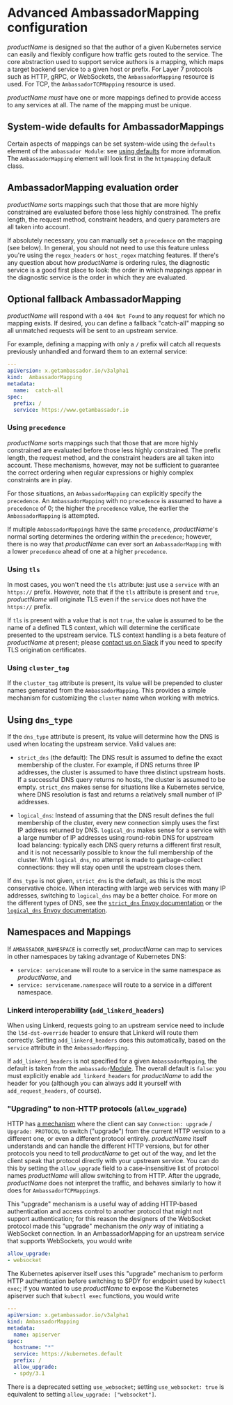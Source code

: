 # Advanced AmbassadorMapping configuration

$productName$ is designed so that the author of a given Kubernetes service can easily and flexibly configure how traffic gets routed to the service. The core abstraction used to support service authors is a mapping, which maps a target backend service to a given host or prefix. For Layer 7 protocols such as HTTP, gRPC, or WebSockets, the `AmbassadorMapping` resource is used. For TCP, the `AmbassadorTCPMapping` resource is used.

$productName$ _must_ have one or more mappings defined to provide access to any services at all. The name of the mapping must be unique.

## System-wide defaults for AmbassadorMappings

Certain aspects of mappings can be set system-wide using the `defaults` element of the `ambassador Module`:
see [using defaults](../../using/defaults) for more information. The `AmbassadorMapping` element will look first in
the `httpmapping` default class.

## AmbassadorMapping evaluation order

$productName$ sorts mappings such that those that are more highly constrained are evaluated before those less highly constrained. The prefix length, the request method, constraint headers, and query parameters are all taken into account.

If absolutely necessary, you can manually set a `precedence` on the mapping (see below). In general, you should not need to use this feature unless you're using the `regex_headers` or `host_regex` matching features. If there's any question about how $productName$ is ordering rules, the diagnostic service is a good first place to look: the order in which mappings appear in the diagnostic service is the order in which they are evaluated.

## Optional fallback AmbassadorMapping

$productName$ will respond with a `404 Not Found` to any request for which no mapping exists. If desired, you can define a fallback "catch-all" mapping so all unmatched requests will be sent to an upstream service.

For example, defining a mapping with only a `/` prefix will catch all requests previously unhandled and forward them to an external service:

```yaml
---
apiVersion: x.getambassador.io/v3alpha1
kind:  AmbassadorMapping
metadata:
  name:  catch-all
spec:
  prefix: /
  service: https://www.getambassador.io
```

### Using `precedence`

$productName$ sorts mappings such that those that are more highly constrained are evaluated before those less highly constrained. The prefix length, the request method, and the constraint headers are all taken into account. These mechanisms, however, may not be sufficient to guarantee the correct ordering when regular expressions or highly complex constraints are in play.

For those situations, an `AmbassadorMapping` can explicitly specify the `precedence`. An `AmbassadorMapping` with no `precedence` is assumed to have a `precedence` of 0; the higher the `precedence` value, the earlier the `AmbassadorMapping` is attempted.

If multiple `AmbassadorMapping`s have the same `precedence`, $productName$'s normal sorting determines the ordering within the `precedence`; however, there is no way that $productName$ can ever sort an `AmbassadorMapping` with a lower `precedence` ahead of one at a higher `precedence`.

### Using `tls`

In most cases, you won't need the `tls` attribute: just use a `service` with an `https://` prefix. However, note that if the `tls` attribute is present and `true`, $productName$ will originate TLS even if the `service` does not have the `https://` prefix.

If `tls` is present with a value that is not `true`, the value is assumed to be the name of a defined TLS context, which will determine the certificate presented to the upstream service. TLS context handling is a beta feature of $productName$ at present; please [contact us on Slack](https://a8r.io/Slack) if you need to specify TLS origination certificates.

### Using `cluster_tag`

If the `cluster_tag` attribute is present, its value will be prepended to cluster names generated from
the `AmbassadorMapping`. This provides a simple mechanism for customizing the `cluster` name when working with metrics.

## Using `dns_type`

If the `dns_type` attribute is present, its value will determine how the DNS is used when locating the upstream service. Valid values are:

- `strict_dns` (the default): The DNS result is assumed to define the exact membership of the cluster. For example, if DNS returns three IP addresses, the cluster is assumed to have three distinct upstream hosts. If a successful DNS query returns no hosts, the cluster is assumed to be empty. `strict_dns` makes sense for situations like a Kubernetes service, where DNS resolution is fast and returns a relatively small number of IP addresses.

- `logical_dns`: Instead of assuming that the DNS result defines the full membership of the cluster, every new connection simply uses the first IP address returned by DNS. `logical_dns` makes sense for a service with a large number of IP addresses using round-robin DNS for upstream load balancing: typically each DNS query returns a different first result, and it is not necessarily possible to know the full membership of the cluster. With `logical_dns`, no attempt is made to garbage-collect connections: they will stay open until the upstream closes them.

If `dns_type` is not given, `strict_dns` is the default, as this is the most conservative choice. When interacting with large web services with many IP addresses, switching to `logical_dns` may be a better choice. For more on the different types of DNS, see the [`strict_dns` Envoy documentation] or the [`logical_dns` Envoy documentation].

[`strict_dns` Envoy documentation]: https://www.envoyproxy.io/docs/envoy/latest/intro/arch_overview/upstream/service_discovery#strict-dns
[`logical_dns` Envoy documentation]: https://www.envoyproxy.io/docs/envoy/latest/intro/arch_overview/upstream/service_discovery#logical-dns

## Namespaces and Mappings

If `AMBASSADOR_NAMESPACE` is correctly set, $productName$ can map to services in other namespaces by taking advantage of Kubernetes DNS:

- `service: servicename` will route to a service in the same namespace as $productName$, and
- `service: servicename.namespace` will route to a service in a different namespace.

### Linkerd interoperability (`add_linkerd_headers`)

When using Linkerd, requests going to an upstream service need to include the `l5d-dst-override` header to ensure that Linkerd will route them correctly. Setting `add_linkerd_headers` does this automatically, based on the `service` attribute in the `AmbassadorMapping`.

If `add_linkerd_headers` is not specified for a given `AmbassadorMapping`, the default is taken from the `ambassador`[Module](../../running/ambassador). The overall default is `false`: you must explicitly enable `add_linkerd_headers` for $productName$ to add the header for you (although you can always add it yourself with `add_request_headers`, of course).

### "Upgrading" to non-HTTP protocols (`allow_upgrade`)

HTTP has [a mechanism][upgrade-mechanism] where the client can say
`Connection: upgrade` / `Upgrade: PROTOCOL` to switch ("upgrade") from
the current HTTP version to a different one, or even a different
protocol entirely.  $productName$ itself understands and can handle the
different HTTP versions, but for other protocols you need to tell
$productName$ to get out of the way, and let the client speak that
protocol directly with your upstream service.  You can do this by
setting the `allow_upgrade` field to a case-insensitive list of
protocol names $productName$ will allow switching to from HTTP.  After
the upgrade, $productName$ does not interpret the traffic, and behaves
similarly to how it does for `AmbassadorTCPMapping`s.

[upgrade-mechanism]: https://tools.ietf.org/html/rfc7230#section-6.7

This "upgrade" mechanism is a useful way of adding HTTP-based
authentication and access control to another protocol that might not
support authentication; for this reason the designers of the WebSocket
protocol made this "upgrade" mechanism the *only* way of initiating a
WebSocket connection.  In an AmbassadorMapping for an upstream service that
supports WebSockets, you would write

```yaml
allow_upgrade:
- websocket
```

The Kubernetes apiserver itself uses this "upgrade" mechanism to
perform HTTP authentication before switching to SPDY for endpoint used
by `kubectl exec`; if you wanted to use $productName$ to expose the
Kubernetes apiserver such that `kubectl exec` functions, you would
write

```yaml
---
apiVersion: x.getambassador.io/v3alpha1
kind: AmbassadorMapping
metadata:
  name: apiserver
spec:
  hostname: "*"
  service: https://kubernetes.default
  prefix: /
  allow_upgrade:
  - spdy/3.1
```

There is a deprecated setting `use_websocket`; setting `use_websocket:
true` is equivalent to setting `allow_upgrade: ["websocket"]`.
